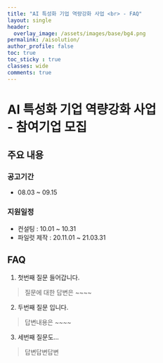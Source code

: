 ```yaml
---
title: "AI 특성화 기업 역량강화 사업 <br> - FAQ"
layout: single
header:
  overlay_image: /assets/images/base/bg4.png
permalink: /aisolution/
author_profile: false
toc: true
toc_sticky : true
classes: wide
comments: true
---
```


# AI 특성화 기업 역량강화 사업 <br>- 참여기업 모집

## 주요 내용
### 공고기간
- 08.03 ~ 09.15

### 지원일정
- 컨설팅 : 10.01 ~ 10.31
- 파일럿 제작 : 20.11.01 ~ 21.03.31  

## FAQ

1. 첫번째 질문 들어갑니다.
> 질문에 대한 답변은 ~~~~

2. 두번째 질문 입니다.
> 답변내용은 ~~~~

3. 세번째 질문도...
> 답변답변답변